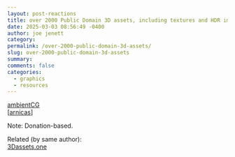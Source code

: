```yaml
---
layout: post-reactions
title: over 2000 Public Domain 3D assets, including textures and HDR images
date: 2025-03-03 08:56:49 -0400
author: joe jenett
category: 
permalink: /over-2000-public-domain-3d-assets/
slug: over-2000-public-domain-3d-assets
summary: 
comments: false
categories:
  - graphics
  - resources
---
```

<a title="ambientCG - CC0 Textures, HDRIs and Models" href="https://ambientcg.com/">ambientCG</a><br>[<a title="source" href="https://pinboard.in/u:arnicas">arnicas</a>]

<p class="note">Note: Donation-based.</p>
<p>
Related (by same author):<br>
<a title="3Dassets.one - The asset search engine" href="https://3dassets.one/">3Dassets.one</a>
</p>
<a style="display:none;" href="https://brid.gy/publish/mastodon"><small>(cross-posted to mastodon)</small></a>